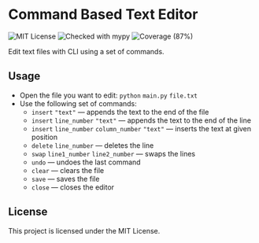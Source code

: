 # Command Based Text Editor
![MIT License](https://img.shields.io/github/license/JustKappaMan/Command-Based-Text-Editor)
![Checked with mypy](https://img.shields.io/badge/mypy-checked-blue)
![Coverage (87%)](https://img.shields.io/badge/coverage-87%25-brightgreen)

Edit text files with CLI using a set of commands.
## Usage
* Open the file you want to edit: `python` `main.py` `file.txt`
* Use the following set of commands:
  * `insert` `"text"` — appends the text to the end of the file
  * `insert` `line_number` `"text"` — appends the text to the end of the line
  * `insert` `line_number` `column_number` `"text"` — inserts the text at given position
  * `delete` `line_number` — deletes the line
  * `swap` `line1_number` `line2_number` — swaps the lines
  * `undo` — undoes the last command
  * `clear` — clears the file
  * `save` — saves the file
  * `close` — closes the editor
## License
This project is licensed under the MIT License.